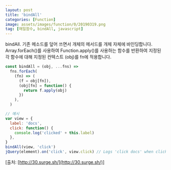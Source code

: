 ```yaml
---
layout: post
title: 'bindAll'
categories: [Function]
image: assets/images/function/0/20190319.png
tag: [매일함수, bindAll, javascript]
---
```


bindAll. 기존 메소드를 덮어 쓰면서 개체의 메서드를 개체 자체에 바인딩합니다. Array.forEach()를 사용하여 Function.apply()를 사용하는 함수를 반환하여 지정된 각 함수에 대해 지정된 컨텍스트 (obj)를 fn에 적용합니다.

```javascript
const bindAll = (obj, ...fns) =>
  fns.forEach(
    (fn) => (
      (f = obj[fn]),
      (obj[fn] = function() {
        return f.apply(obj)
      })
    ),
  )

// 예시
var view = {
  label: 'docs',
  click: function() {
    console.log('clicked' + this.label)
  },
}
bindAll(view, 'click')
jQuery(element).on('click', view.click) // Logs 'click docs' when clicked.
```

[출처: [http://30.surge.sh/](http://30.surge.sh/)]
